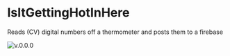 # IsItGettingHotInHere

Reads (CV) digital numbers off a thermometer and posts them to a firebase

![v.0.0.0](https://i.imgur.com/E1c30LN.png)
